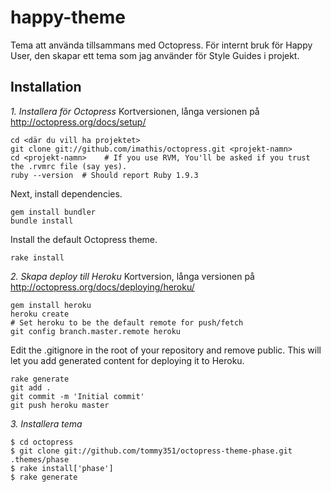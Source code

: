 happy-theme
===========

Tema att använda tillsammans med Octopress. För internt bruk för Happy User, den skapar ett tema som jag använder för Style Guides i projekt.

## Installation

*1. Installera för Octopress* Kortversionen, långa versionen på http://octopress.org/docs/setup/

```
cd <där du vill ha projektet>
git clone git://github.com/imathis/octopress.git <projekt-namn>
cd <projekt-namn>    # If you use RVM, You'll be asked if you trust the .rvmrc file (say yes).
ruby --version  # Should report Ruby 1.9.3
```

Next, install dependencies.

```
gem install bundler
bundle install
```

Install the default Octopress theme.

```
rake install
```

*2. Skapa deploy till Heroku* Kortversion, långa versionen på http://octopress.org/docs/deploying/heroku/

```
gem install heroku
heroku create
# Set heroku to be the default remote for push/fetch
git config branch.master.remote heroku
```

Edit the .gitignore in the root of your repository and remove public. This will let you add generated content for deploying it to Heroku.

```
rake generate
git add .
git commit -m 'Initial commit'
git push heroku master
```

*3. Installera tema*

```
$ cd octopress
$ git clone git://github.com/tommy351/octopress-theme-phase.git .themes/phase
$ rake install['phase']
$ rake generate
```


